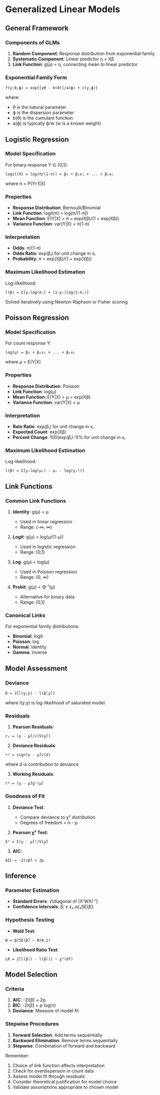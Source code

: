 # Generalized Linear Models

## General Framework

### Components of GLMs
1. **Random Component**: Response distribution from exponential family
2. **Systematic Component**: Linear predictor η = Xβ
3. **Link Function**: g(μ) = η, connecting mean to linear predictor

### Exponential Family Form
```
f(y;θ,ϕ) = exp{[yθ - b(θ)]/a(ϕ) + c(y,ϕ)}
```
where:
- θ is the natural parameter
- ϕ is the dispersion parameter
- b(θ) is the cumulant function
- a(ϕ) is typically ϕ/w (w is a known weight)

## Logistic Regression

### Model Specification
For binary response Y ∈ {0,1}:
```
logit(π) = log(π/(1-π)) = β₀ + β₁x₁ + ... + βₖxₖ
```
where π = P(Y=1|X)

### Properties
* **Response Distribution**: Bernoulli/Binomial
* **Link Function**: logit(π) = log(π/(1-π))
* **Mean Function**: E(Y|X) = π = exp(Xβ)/(1 + exp(Xβ))
* **Variance Function**: var(Y|X) = π(1-π)

### Interpretation
* **Odds**: π/(1-π)
* **Odds Ratio**: exp(βᵢ) for unit change in xᵢ
* **Probability**: π = exp(Xβ)/(1 + exp(Xβ))

### Maximum Likelihood Estimation
Log-likelihood:
```
l(β) = Σ[yᵢlog(πᵢ) + (1-yᵢ)log(1-πᵢ)]
```
Solved iteratively using Newton-Raphson or Fisher scoring

## Poisson Regression

### Model Specification
For count response Y:
```
log(μ) = β₀ + β₁x₁ + ... + βₖxₖ
```
where μ = E(Y|X)

### Properties
* **Response Distribution**: Poisson
* **Link Function**: log(μ)
* **Mean Function**: E(Y|X) = μ = exp(Xβ)
* **Variance Function**: var(Y|X) = μ

### Interpretation
* **Rate Ratio**: exp(βᵢ) for unit change in xᵢ
* **Expected Count**: exp(Xβ)
* **Percent Change**: 100(exp(βᵢ)-1)% for unit change in xᵢ

### Maximum Likelihood Estimation
Log-likelihood:
```
l(β) = Σ[yᵢlog(μᵢ) - μᵢ - log(yᵢ!)]
```

## Link Functions

### Common Link Functions
1. **Identity**: g(μ) = μ
   - Used in linear regression
   - Range: (-∞, ∞)

2. **Logit**: g(μ) = log(μ/(1-μ))
   - Used in logistic regression
   - Range: [0,1]

3. **Log**: g(μ) = log(μ)
   - Used in Poisson regression
   - Range: (0, ∞)

4. **Probit**: g(μ) = Φ⁻¹(μ)
   - Alternative for binary data
   - Range: [0,1]

### Canonical Links
For exponential family distributions:
* **Binomial**: logit
* **Poisson**: log
* **Normal**: identity
* **Gamma**: inverse

## Model Assessment

### Deviance
```
D = 2[l(y;y) - l(β̂;y)]
```
where l(y;y) is log-likelihood of saturated model

### Residuals

1. **Pearson Residuals**:
```
rₚ = (y - μ̂)/√(V(μ̂))
```

2. **Deviance Residuals**:
```
rᵈ = sign(y - μ̂)√(d)
```
where d is contribution to deviance

3. **Working Residuals**:
```
rʷ = (y - μ̂)g'(μ̂)
```

### Goodness of Fit

1. **Deviance Test**:
   - Compare deviance to χ² distribution
   - Degrees of freedom = n - p

2. **Pearson χ² Test**:
```
X² = Σ(y - μ̂)²/V(μ̂)
```

3. **AIC**:
```
AIC = -2l(β̂) + 2p
```

## Inference

### Parameter Estimation
* **Standard Errors**: √(diagonal of (X'WX)⁻¹)
* **Confidence Intervals**: β̂ᵢ ± z₁₋α/₂SE(β̂ᵢ)

### Hypothesis Testing
* **Wald Test**:
```
W = β̂/SE(β̂) ~ N(0,1)
```

* **Likelihood Ratio Test**:
```
LR = 2[l(β̂₁) - l(β̂₀)] ~ χ²(df)
```

## Model Selection

### Criteria
1. **AIC**: -2l(β̂) + 2p
2. **BIC**: -2l(β̂) + p log(n)
3. **Deviance**: Measure of model fit

### Stepwise Procedures
1. **Forward Selection**: Add terms sequentially
2. **Backward Elimination**: Remove terms sequentially
3. **Stepwise**: Combination of forward and backward

Remember:
1. Choice of link function affects interpretation
2. Check for overdispersion in count data
3. Assess model fit through residuals
4. Consider theoretical justification for model choice
5. Validate assumptions appropriate to chosen model